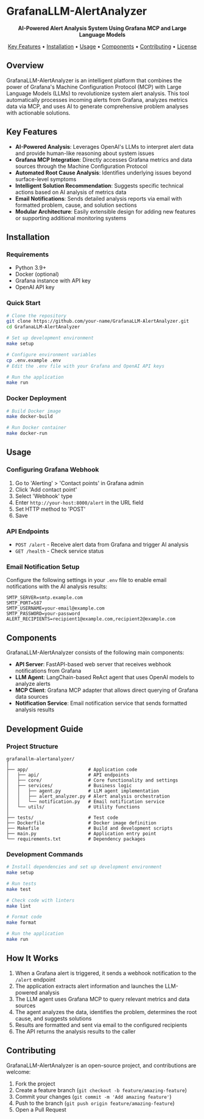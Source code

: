 # GrafanaLLM-AlertAnalyzer

<p align="center">
  <strong>AI-Powered Alert Analysis System Using Grafana MCP and Large Language Models</strong>
</p>

<p align="center">
  <a href="#key-features">Key Features</a> •
  <a href="#installation">Installation</a> •
  <a href="#usage">Usage</a> •
  <a href="#components">Components</a> •
  <a href="#contributing">Contributing</a> •
  <a href="#license">License</a>
</p>

## Overview

GrafanaLLM-AlertAnalyzer is an intelligent platform that combines the power of Grafana's Machine Configuration Protocol (MCP) with Large Language Models (LLMs) to revolutionize system alert analysis. This tool automatically processes incoming alerts from Grafana, analyzes metrics data via MCP, and uses AI to generate comprehensive problem analyses with actionable solutions.

## Key Features

- **AI-Powered Analysis**: Leverages OpenAI's LLMs to interpret alert data and provide human-like reasoning about system issues
- **Grafana MCP Integration**: Directly accesses Grafana metrics and data sources through the Machine Configuration Protocol
- **Automated Root Cause Analysis**: Identifies underlying issues beyond surface-level symptoms
- **Intelligent Solution Recommendation**: Suggests specific technical actions based on AI analysis of metrics data
- **Email Notifications**: Sends detailed analysis reports via email with formatted problem, cause, and solution sections
- **Modular Architecture**: Easily extensible design for adding new features or supporting additional monitoring systems

## Installation

### Requirements

- Python 3.9+
- Docker (optional)
- Grafana instance with API key
- OpenAI API key

### Quick Start

```bash
# Clone the repository
git clone https://github.com/your-name/GrafanaLLM-AlertAnalyzer.git
cd GrafanaLLM-AlertAnalyzer

# Set up development environment
make setup

# Configure environment variables
cp .env.example .env
# Edit the .env file with your Grafana and OpenAI API keys

# Run the application
make run
```

### Docker Deployment

```bash
# Build Docker image
make docker-build

# Run Docker container
make docker-run
```

## Usage

### Configuring Grafana Webhook

1. Go to 'Alerting' > 'Contact points' in Grafana admin
2. Click 'Add contact point'
3. Select 'Webhook' type
4. Enter `http://your-host:8000/alert` in the URL field
5. Set HTTP method to 'POST'
6. Save

### API Endpoints

- `POST /alert` - Receive alert data from Grafana and trigger AI analysis
- `GET /health` - Check service status

### Email Notification Setup

Configure the following settings in your `.env` file to enable email notifications with the AI analysis results:

```
SMTP_SERVER=smtp.example.com
SMTP_PORT=587
SMTP_USERNAME=your-email@example.com
SMTP_PASSWORD=your-password
ALERT_RECIPIENTS=recipient1@example.com,recipient2@example.com
```

## Components

GrafanaLLM-AlertAnalyzer consists of the following main components:

- **API Server**: FastAPI-based web server that receives webhook notifications from Grafana
- **LLM Agent**: LangChain-based ReAct agent that uses OpenAI models to analyze alerts
- **MCP Client**: Grafana MCP adapter that allows direct querying of Grafana data sources
- **Notification Service**: Email notification service that sends formatted analysis results

## Development Guide

### Project Structure

```
grafanallm-alertanalyzer/
│
├── app/                      # Application code
│   ├── api/                  # API endpoints
│   ├── core/                 # Core functionality and settings
│   ├── services/             # Business logic
│   │   ├── agent.py          # LLM agent implementation
│   │   ├── alert_analyzer.py # Alert analysis orchestration
│   │   └── notification.py   # Email notification service
│   └── utils/                # Utility functions
│
├── tests/                    # Test code
├── Dockerfile                # Docker image definition
├── Makefile                  # Build and development scripts
├── main.py                   # Application entry point
└── requirements.txt          # Dependency packages
```

### Development Commands

```bash
# Install dependencies and set up development environment
make setup

# Run tests
make test

# Check code with linters
make lint

# Format code
make format

# Run the application
make run
```

## How It Works

1. When a Grafana alert is triggered, it sends a webhook notification to the `/alert` endpoint
2. The application extracts alert information and launches the LLM-powered analysis
3. The LLM agent uses Grafana MCP to query relevant metrics and data sources
4. The agent analyzes the data, identifies the problem, determines the root cause, and suggests solutions
5. Results are formatted and sent via email to the configured recipients
6. The API returns the analysis results to the caller

## Contributing

GrafanaLLM-AlertAnalyzer is an open-source project, and contributions are welcome:

1. Fork the project
2. Create a feature branch (`git checkout -b feature/amazing-feature`)
3. Commit your changes (`git commit -m 'Add amazing feature'`)
4. Push to the branch (`git push origin feature/amazing-feature`)
5. Open a Pull Request
